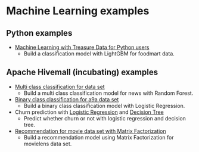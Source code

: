 # Machine Learning examples

## Python examples

- [Machine Learning with Treasure Data for Python users](./foodmart/machine-learning-with-treasure-data-for-python-users.ipynb)
  - Build a classification model with LightGBM for foodmart data.

## Apache Hivemall (incubating) examples

- [Multi class classification for data set](./20news/random_forest.ipynb)
  - Build a multi class classification model for news with Random Forest.
- [Binary class classification for a9a data set](./a9a/logistic_regression.ipynb)
  - Build a binary class classification model with Logistic Regression.
- Churn prediction with [Logistic Regression](./churn/logistic_regression.ipynb) and [Decision Tree](./churn/decision_tree.ipynb)
  - Predict whether churn or not with logistic regression and decision tree.
- [Recommendation for movie data set with Matrix Factorization](./movielens/matrix_factorization.ipynb)
  - Build a recommendation model using Matrix Factorization for movielens data set.
